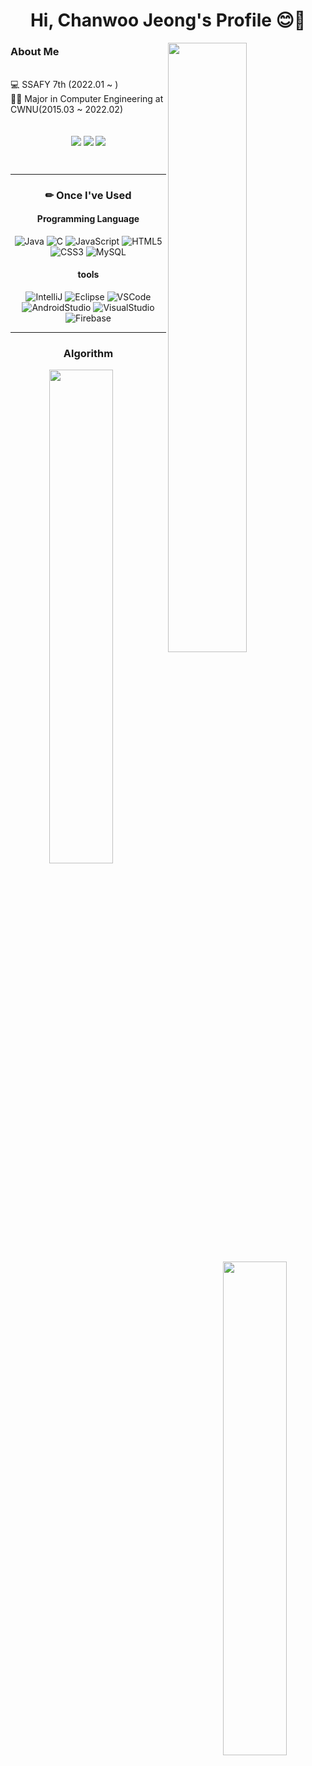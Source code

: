 <div align= center><h1> Hi, Chanwoo Jeong's Profile 😊👋</h1></div>

 <div width="40%" align="left">
   
   <img src="https://github-readme-stats.vercel.app/api?username=jeong-chan&show_icons=true" width="50%" align="right"/>
   
  </div>
    
<div align="left">
<h3> About Me </h3>
  <br>
  💻 SSAFY 7th (2022.01 ~ )<br>
  👨‍🎓 Major in Computer Engineering at CWNU(2015.03 ~ 2022.02) <br>
 
 <div align="center">
  <br>
  
  <a href="https://jcob-firststep1110.tistory.com/"><img align="center" src="https://img.shields.io/badge/Blog-FF5722.svg?style=for-the-badge&logo=Telegraph&logoColor=white"></a>
 <a href="https://www.instagram.com/j._.cobb/"><img align="center" src="https://img.shields.io/badge/Instagram-E4405F.svg?style=for-the-badge&logo=Instagram&logoColor=white"></a>
  <a href="mailto:jeong_2240@naver.com"><img align="center" src="https://img.shields.io/badge/Mail-03C75A.svg?style=for-the-badge&logo=Naver&logoColor=white&link=mailto:jeong_2240@naver.com"></a>

  <br>
  <div>
</div>

<hr>
<h3> ✏ Once I've Used<br></h3>
<h4> Programming Language </h4>

![Java](https://img.shields.io/badge/Java-007396.svg?style=for-the-badge&logo=Java&logoColor=white)
![C](https://img.shields.io/badge/C-A8B9CC.svg?style=for-the-badge&logo=C&logoColor=white)
![JavaScript](https://img.shields.io/badge/JavaScript-F7DF1E.svg?style=for-the-badge&logo=JavaScript&logoColor=white)
![HTML5](https://img.shields.io/badge/HTML5-E34F26.svg?style=for-the-badge&logo=HTML5&logoColor=white)
![CSS3](https://img.shields.io/badge/CSS3-1572B6.svg?style=for-the-badge&logo=CSS3&logoColor=white)
![MySQL](https://img.shields.io/badge/MySQL-4479A1.svg?style=for-the-badge&logo=MySQL&logoColor=white)

<h4> tools </h4>

![IntelliJ](https://img.shields.io/badge/IntelliJ-000000.svg?style=for-the-badge&logo=IntelliJIDEA&logoColor=white)
![Eclipse](https://img.shields.io/badge/Eclipse-2C2255.svg?style=for-the-badge&logo=EclipseIDE&logoColor=white)
![VSCode](https://img.shields.io/badge/VSCode-007ACC.svg?style=for-the-badge&logo=VisualStudioCode&logoColor=white)
![AndroidStudio](https://img.shields.io/badge/AndroidStudio-3DDC84.svg?style=for-the-badge&logo=AndroidStudio&logoColor=white)
![VisualStudio](https://img.shields.io/badge/VisualStudio-5C2D91.svg?style=for-the-badge&logo=VisualStudio&logoColor=white)
![Firebase](https://img.shields.io/badge/Firebase-FFCA28.svg?style=for-the-badge&logo=Firebase&logoColor=white)

<hr>
<h3> Algorithm </h3>

<img align= "left" src="http://mazassumnida.wtf/api/v2/generate_badge?boj=jeong_2240" width="45%">
<img align= "right" src="http://mazandi.herokuapp.com/api?handle=jeong_2240&theme=warm" width="45%"/>


